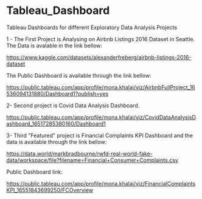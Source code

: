 # Tableau_Dashboard
Tableau Dashboards for different Exploratory Data Analysis Projects

1 - The First Project is Analysing on Airbnb Listings 2016 Dataset in Seattle. 
The Data is avalable in the link bellow:

https://www.kaggle.com/datasets/alexanderfreberg/airbnb-listings-2016-dataset

The Public Dashboard is available through the link bellow:

https://public.tableau.com/app/profile/mona.khalaj/viz/AirbnbFullProject_16536094131880/Dashboard1?publish=yes

2- Second project is Covid Data Analysis Dashboard.

https://public.tableau.com/app/profile/mona.khalaj/viz/CovidDataAnalysisDashboard_16517285380160/Dashboard1

3- Third "Featured" project is Financial Complaints KPI Dashboard and the data is available through the link bellow:

https://data.world/markbradbourne/rwfd-real-world-fake-data/workspace/file?filename=Financial+Consumer+Complaints.csv

Public Dashboard link:

https://public.tableau.com/app/profile/mona.khalaj/viz/FinancialComplaintsKPI_16551843699250/FCOverview

